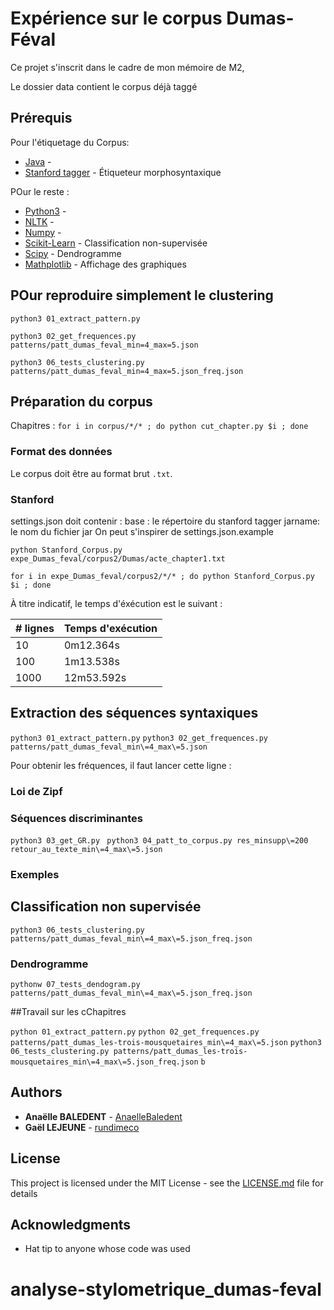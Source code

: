 # Expérience sur le corpus Dumas-Féval

Ce projet s'inscrit dans le cadre de mon mémoire de M2, 

Le dossier data contient le corpus déjà taggé

## Prérequis
Pour l'étiquetage du Corpus:
* [Java](https://www.java.com/fr/download/) -
* [Stanford tagger](https://nlp.stanford.edu/software/tagger.shtml) - Étiqueteur morphosyntaxique

POur le reste :
* [Python3](https://www.python.org/downloads/) - 
* [NLTK](http://www.nltk.org/) - 
* [Numpy](http://www.numpy.org/) - 
* [Scikit-Learn](https://scikit-learn.org/) - Classification non-supervisée
* [Scipy](https://www.scipy.org/) - Dendrogramme
* [Mathplotlib](https://matplotlib.org/) - Affichage des graphiques



## POur reproduire simplement le clustering
```python3 01_extract_pattern.py```

```python3 02_get_frequences.py patterns/patt_dumas_feval_min=4_max=5.json```

```python3 06_tests_clustering.py patterns/patt_dumas_feval_min=4_max=5.json_freq.json```

## Préparation du corpus

Chapitres :
```for i in corpus/*/* ; do python cut_chapter.py $i ; done```

### Format des données

Le corpus doit être au format brut `.txt`.


### Stanford
settings.json doit contenir :
base 	: le répertoire du stanford tagger
jarname: le nom du fichier jar 
On peut s'inspirer de settings.json.example


```python Stanford_Corpus.py expe_Dumas_feval/corpus2/Dumas/acte_chapter1.txt```

```for i in expe_Dumas_feval/corpus2/*/* ; do python Stanford_Corpus.py $i ; done```

À titre indicatif, le temps d'éxécution est le suivant :

| # lignes  | Temps d'exécution |
| --------- | ----------------- |
| 10  | 0m12.364s  |
| 100  | 1m13.538s  |
| 1000 | 12m53.592s |


## Extraction des séquences syntaxiques
```python3 01_extract_pattern.py```
```python3 02_get_frequences.py patterns/patt_dumas_feval_min\=4_max\=5.json```


Pour obtenir les fréquences, il faut lancer cette ligne :

### Loi de Zipf

### Séquences discriminantes
```python3 03_get_GR.py ```
```python3 04_patt_to_corpus.py res_minsupp\=200 retour_au_texte_min\=4_max\=5.json```

### Exemples

## Classification non supervisée
```python3 06_tests_clustering.py patterns/patt_dumas_feval_min\=4_max\=5.json_freq.json```

### Dendrogramme

```pythonw 07_tests_dendogram.py patterns/patt_dumas_feval_min\=4_max\=5.json_freq.json```

##Travail sur les cChapitres

```python 01_extract_pattern.py```
```python 02_get_frequences.py patterns/patt_dumas_les-trois-mousquetaires_min\=4_max\=5.json```
```python3 06_tests_clustering.py patterns/patt_dumas_les-trois-mousquetaires_min\=4_max\=5.json_freq.json```
```b```

## Authors 

* **Anaëlle BALEDENT** - [AnaelleBaledent](https://github.com/AnaelleBaledent)
* **Gaël LEJEUNE** - [rundimeco](https://github.com/rundimeco)

## License

This project is licensed under the MIT License - see the [LICENSE.md](LICENSE.md) file for details

## Acknowledgments

* Hat tip to anyone whose code was used

# analyse-stylometrique_dumas-feval
